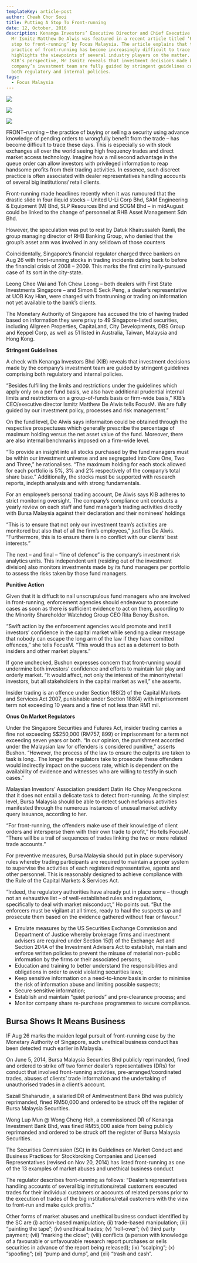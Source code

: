 ```yaml
---
templateKey: article-post
author: Cheah Chor Sooi
title: Putting A Stop To Front-running
date: 12, October, 2016
description: Kenanga Investors’ Executive Director and Chief Executive Officer,
  Mr Ismitz Matthew De Alwis was featured in a recent article titled ‘Putting a
  stop to front-running’ by Focus Malaysia. The article explains that the
  practice of front-running has become increasingly difficult to trace and
  highlights the viewpoints of several industry players on the matter. From
  KIB’s perspective, Mr Ismitz reveals that investment decisions made by the
  company’s investment team are fully guided by stringent guidelines comprising
  both regulatory and internal policies.
tags:
  - Focus Malaysia
---
```

![](/img/2016-10-12-focus-malaysia-putting-a-stop-to-front-running-1.png)

![](/img/2016-10-12-focus-malaysia-putting-a-stop-to-front-running-2.png)

![](/img/2016-10-12-focus-malaysia-putting-a-stop-to-front-running-3.png)

<p>FRONT–running – the practice of buying or selling a security using advance knowledge of
    pending orders to wrongfully benefit from the trade – has become difficult to trace these days.
    This is especially so with stock exchanges all over the world seeing high frequency trades and direct market access technology. Imagine how a
    milisecond advantage in the queue order can allow
    investors with privileged information to reap handsome
    profits from their trading activities. In essence, such
    discreet practice is often associated with dealer
    representatives handling accounts of several big
    institutions/ retail clients.</p>

<p>Front-running made headlines recently when it was
    rumoured that the drastic slide in four iliquid stocks –
    United U-Li Corp Bhd, SAM Engineering & Equipment
    (M) Bhd, SLP Resources Bhd and SCGM Bhd – in midAugust could be linked to the change of personnel at
    RHB Asset Management Sdn Bhd. </p>
  
<p>However, the speculation was put to rest by Datuk
    Khairussaleh Ramli, the group managing director of
    RHB Banking Group, who denied that the group’s asset
    arm was involved in any selldown of those counters</p>

<p>Coincidentally, Singapore’s financial regulator charged
    three bankers on Aug 26 with front-running stocks in
    trading incidents dating back to before the financial crisis of 2008 – 2009. This marks the first criminally-pursued case of its sort in the city-state.</p>

<p>Leong Chee Wai and Toh Chew Leong – both dealers with First State Investments Singapore –
    and Simon E Seck Peng, a dealer’s representative at UOB Kay Hian, were charged with frontrunning or trading on information not yet available to the bank’s clients.</p>

<p>The Monetary Authority of Singapore has accused the trio of having traded based on information
    they were privy to 49 Singapore-listed securities, including Allgreen Properties, CapitaLand, City
    Developments, DBS Group and Keppel Corp, as well as 51 listed in Australia, Taiwan, Malaysia
    and Hong Kong.</p>

**Stringent Guidelines</h3>**

<p>A check with Kenanga Investors Bhd (KIB) reveals that investment decisions made by the
    company’s investment team are guided by stringent guidelines comprising both regulatory and
    internal policies.</p>

<p>“Besides fulfilling the limits and restrictions under the guidelines which apply only on a per fund
    basis, we also have additional prudential internal limits and restrictions on a group-of-funds basis
    or firm-wide basis,” KIB’s CEO/executive director Ismitz Matthew De Alwis tells FocusM. We are
    fully guided by our investment policy, processes and risk management.” </p>

<p>On the fund level, De Alwis says informaiton could be obtained through the respective
    prospectuses which generally prescribe the percentage of maximum holding versus the net asset
    value of the fund. Moreover, there are also internal benchmarks imposed on a firm-wide level.</p>

<p>“To provide an insight into all stocks purchased by the fund managers must be within our
    investment universe and are segregated into Core One, Two and Three,” he rationalises. “The
    maximum holding for each stock allowed for each portfolio is 5%, 3% and 2% respectively of the
    company’s total share base.” Additionally, the stocks must be supported with research reports, indepth analysis and with strong fundamentals.</p>

<p>For an employee’s personal trading account, De Alwis says KIB adheres to strict monitoring
    oversight. The company’s compliance unit conducts a yearly review on each staff and fund manager’s trading activities directly with Bursa Malaysia against their declaration and their
    nominees’ holdings</p>

<p>“This is to ensure that not only our investment team’s activities are monitored but also that of all
    the firm’s employees,” justifies De Alwis. “Furthermore, this is to ensure there is no conflict with
    our clients’ best interests.”</p>

<p>The next – and final – “line of defence” is the company’s investment risk analytics units. This
    independent unit (residing out of the investment division) also monitors investments made by its
    fund managers per portfolio to assess the risks taken by those fund managers. </p>

**Punitive Action</h3>**

<p>Given that it is diffuclt to nail unscrupulous fund managers who are involved in front-running,
    enforcement agencies should endeavour to prosecute cases as soon as there is sufficient
    evidence to act on them, according to the Minority Shareholder Watchdog Group CEO Rita
    Benoy Bushon.</p>

<p>“Swift action by the enforcement agencies would promote and instill investors’ confidence in the
    capital market while sending a clear message that nobody can escape the long arm of the law if
    they have comitted offences,” she tells FocusM. “This would thus act as a deterrent to both
    insiders and other market players.”</p>

<p>If gone unchecked, Bushon expresses concern that front-running would undermine both
    investors’ confidence and efforts to maintain fair play and orderly market. “It would affect, not only
    the interest of the minority/retail investors, but all stakeholders in the capital market as well,” she
    asserts.</p>

<p>Insider trading is an offence under Section 188(2) of the Capital Markets and Services Act 2007,
    punishable under Section 188(4) with imprisonment term not exceeding 10 years and a fine of not
    less than RM1 mil.</p>

**Onus On Market Regulators</h3>**

<p>Under the Singapore Securities and Futures Act, insider trading carries a fine not exceeding
    S$250,000 (RM757, 899) or imprisonment for a term not exceeding seven years or both. “In our
    opinion, the punishment accorded under the Malaysian law for offenders is considered punitive,”
    asserts Bushon. “However, the process of the law to ensure the culprits are taken to task is long..
    The longer the regulators take to prosecute these offenders would indirectly impact on the
    success rate, which is dependent on the availability of evidence and witnesses who are willing to
    testify in such cases.”</p>

<p>Malaysian Investors’ Association president Datin Ho Choy Meng reckons that it does not entail a
    delicate task to detect front-running. At the simplest level, Bursa Malaysia should be able to
    detect such nefarious activities manifested through the numerous instances of unusual market
    activity query issuance, according to her. </p>

<p>“For front-running, the offenders make use of their knowledge of client orders and intersperse
    them with their own trade to profit,” Ho tells FocusM. “There will be a trail of sequences of trades
    linking the two or more related trade accounts.”</p>

<p>For preventive measures, Bursa Malaysia should put in place supervisory rules whereby trading
    participants are required to maintain a proper system to supervise the activities of each registered
    representative, agents and other personnel. This is reasonably designed to achieve compliance
    with the Rule of the Capital Markets & Services Act.</p>

<p>“Indeed, the regulatory authorities have already put in place some – though not an exhaustive list
    – of well-established rules and regulations, specifically to deal with market misconduct,” Ho points
    out. “But the enforcers must be vigilant at all times, ready to haul the suspects up and prosecute
    them based on the evidence gathered without fear or favour.”</p>

<p></p>

<p><ul>
    <li>Emulate measures by the US Securities Exchange Commission and Department of
        Justice whereby brokerage firms and investment advisers are required under Section
        15(f) of the Exchange Act and Section 204A of the Investment Advisers Act to establish,
        maintain and enforce written policies to prevent the misuse of material non-public
        information by the firms or their associated persons;</li>
    <li>Education and training to better understand the responsibilities and obligations in order to
        avoid violating securities laws;</li>
    <li>Keep sensitive information on a need-to-know basis in order to minimise the risk of
        information abuse and limiting possible suspects;</li>
    <li>Secure sensitive information;</li>
    <li>Establish and maintain “quiet periods” and pre-clearance process; and </li>
    <li>Monitor company share re-purchase programmes to secure compliance.</li>
  </ul>  
</p>

<h2>Bursa Shows It Means Business</h2>

<p>IF Aug 26 marks the maiden legal pursuit of
    front-running case by the Monetary Authority of
    Singapore, such unethical business conduct
    has been detected much earlier in Malaysia.</p>

<p>On June 5, 2014, Bursa Malaysia Securities
    Bhd publicly reprimanded, fined and ordered to
    strike off two former dealer’s representatives
    (DRs) for conduct that involved front-running
    activities, pre-arranged/coordinated trades,
    abuses of clients’ trade information and the
    undertaking of unauthorised trades in a client’s
    account.</p>

<p>Sazail Shaharudin, a salaried DR of
    AmInvestment Bank Bhd was publicly
    reprimanded, fined RM50,000 and ordered to
    be struck off the register of Bursa Malaysia
    Securities. </p>

<p>Wong Lup Mun @ Wong Cheng Hoh, a
    commissioned DR of Kenanga Investment
    Bank Bhd, was fined RM55,000 aside from
    being publicly reprimanded and ordered to be
    struck off the register of Bursa Malaysia
    Securities.</p>

<p>The Securities Commission (SC) in its
    Guidelines on Market Conduct and Business
    Practices for Stockbroking Companies and
    Licensed Representatives (revised on Nov 20,
    2014) has listed front-running as one of the 13
    examples of market abuses and unethical
    business conduct</p>

<p>The regulator describes front-running as
    follows: “Dealer’s representatives handling
    accounts of several big institutions/retail
    customers executed trades for their individual
    customers or accounts of related persons prior
    to the execution of trades of the big
    institutions/retail customers with the view to
    front-run and make quick profits.”</p>

<p>Other forms of market abuses and unethical
    business conduct identified by the SC are (i)
    action-based manipulation; (ii) trade-based
    manipulation; (iii) “painting the tape”; (iv)
    unethical trades; (v) “roll-over”; (vi) third party
    payment; (vii) “marking the close”; (viii) conflicts
    (a person with knowledge of a favourable or
    unfavourable research report purchases or
    sells securities in advance of the report being
    released); (ix) “scalping”; (x) “spoofing”; (xi)
    “pump and dump”, and (xii) “trash and cash”.</p>